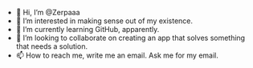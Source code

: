 - 👋 Hi, I’m @Zerpaaa
- 👀 I’m interested in making sense out of my existence. 
- 🌱 I’m currently learning GitHub, apparently.
- 💞️ I’m looking to collaborate on creating an app that solves something that needs a solution.
- 📫 How to reach me, write me an email. Ask me for my email.

<!---
Zerpaaa/Zerpaaa is a ✨ special ✨ repository because its `README.md` (this file) appears on your GitHub profile.
You can click the Preview link to take a look at your changes.
--->
